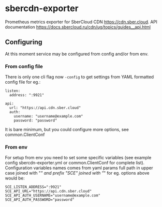 # sbercdn-exporter

Prometheus metrics exporter for SberCloud CDN https://cdn.sber.cloud.
API documentation https://docs.sbercloud.ru/cdn/ug/topics/guides__api.html

## Configuring
At this moment service may be configured from config and/or from env.
### From config file
There is only one cli flag now `-config` to get settings from YAML formatted config file for eg.:
```
listen:
  address: ":9921"

api:
  url: "https://api.cdn.sber.cloud"
  auth:
    username: "username@example.com"
    password: "password"
```
It is bare minimum, but you could configure more options, see common.ClientConf
### From env
For setup from env you need to set some specific variables (see example config sbercdn-exporter.yml or common.ClientConf for complete list). Configuration variables names comes from yaml params full path in upper case joined with "_" and prefix "SCE" joined with "_" for eg. options above would be:
```
SCE_LISTEN_ADDRESS=":9921"
SCE_API_URL="https://api.cdn.sber.cloud"
SCE_API_AUTH_USERNAME="username@example.com"
SCE_API_AUTH_PASSWORD="password"
```